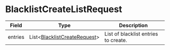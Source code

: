 # BlacklistCreateListRequest

Field | Type | Description
--- | --- | --- 
entries | List<[BlacklistCreateRequest](../data-models/blacklist-create-request.md)> | List of blacklist entries to create.